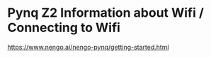 # Pynq Z2 Information about Wifi / Connecting to Wifi


https://www.nengo.ai/nengo-pynq/getting-started.html

